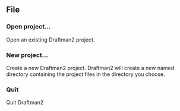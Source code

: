 ## File

### Open project...

Open an existing Draftman2 project.

### New project...

Create a new Draftman2 project. Draftman2 will create a new named directory containing the project files in the directory you choose.

### Quit

Quit Draftman2

